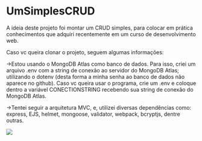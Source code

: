 # UmSimplesCRUD
A ideia deste projeto foi montar um CRUD simples, para colocar em prática conhecimentos que adquiri recentemente em um curso de desenvolvimento web.

Caso vc queira clonar o projeto, seguem algumas informações:

  ->Estou usando o MongoDB Atlas como banco de dados. Para isso, criei um arquivo .env com a string de conexão ao servidor do MongoDB Atlas; utilizando o dotenv (desta forma a minha senha ao banco de dados não aparece no github). Caso vc queira usar o programa, crie um .env e coloque dentro a variável CONECTIONSTRING recebendo sua string de conexão do MongoDB Atlas.
  
  ->Tentei seguir a arquitetura MVC, e, utilizei diversas dependências como: express, EJS, helmet, mongoose, validator, webpack, bcryptjs, dentre outras.
  
 [![](http://img.youtube.com/vi/Za3cN6eEArw/0.jpg)](http://www.youtube.com/watch?v=Za3cN6eEArw "")
  
  
